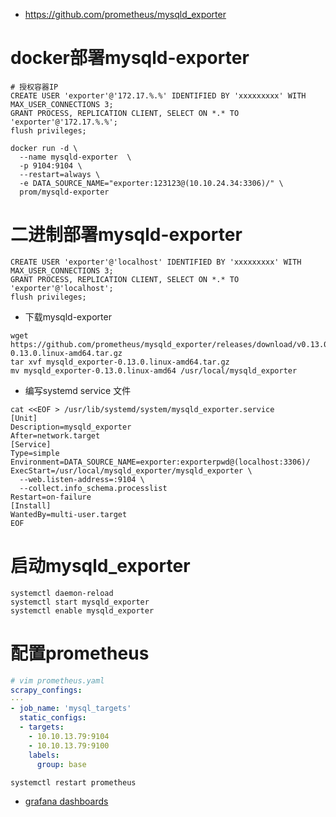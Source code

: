 * https://github.com/prometheus/mysqld_exporter

# docker部署mysqld-exporter
```
# 授权容器IP
CREATE USER 'exporter'@'172.17.%.%' IDENTIFIED BY 'xxxxxxxxx' WITH MAX_USER_CONNECTIONS 3;
GRANT PROCESS, REPLICATION CLIENT, SELECT ON *.* TO 'exporter'@'172.17.%.%';
flush privileges;
```
```
docker run -d \
  --name mysqld-exporter  \
  -p 9104:9104 \
  --restart=always \
  -e DATA_SOURCE_NAME="exporter:123123@(10.10.24.34:3306)/" \
  prom/mysqld-exporter
```

# 二进制部署mysqld-exporter
```
CREATE USER 'exporter'@'localhost' IDENTIFIED BY 'xxxxxxxxx' WITH MAX_USER_CONNECTIONS 3;
GRANT PROCESS, REPLICATION CLIENT, SELECT ON *.* TO 'exporter'@'localhost';
flush privileges;
```

* 下载mysqld-exporter
```
wget https://github.com/prometheus/mysqld_exporter/releases/download/v0.13.0/mysqld_exporter-0.13.0.linux-amd64.tar.gz
tar xvf mysqld_exporter-0.13.0.linux-amd64.tar.gz
mv mysqld_exporter-0.13.0.linux-amd64 /usr/local/mysqld_exporter
```
* 编写systemd service 文件
```
cat <<EOF > /usr/lib/systemd/system/mysqld_exporter.service 
[Unit]
Description=mysqld_exporter
After=network.target
[Service]
Type=simple
Environment=DATA_SOURCE_NAME=exporter:exporterpwd@(localhost:3306)/
ExecStart=/usr/local/mysqld_exporter/mysqld_exporter \
  --web.listen-address=:9104 \
  --collect.info_schema.processlist
Restart=on-failure
[Install]
WantedBy=multi-user.target
EOF
```
# 启动mysqld_exporter
```
systemctl daemon-reload
systemctl start mysqld_exporter
systemctl enable mysqld_exporter
```

# 配置prometheus
```yml
# vim prometheus.yaml
scrapy_confings:
···
- job_name: 'mysql_targets'
  static_configs: 
  - targets:
    - 10.10.13.79:9104
    - 10.10.13.79:9100
    labels:
      group: base
```
```
systemctl restart prometheus
```

* [grafana dashboards](https://grafana.com/grafana/dashboards/7362)